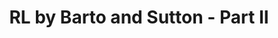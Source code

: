 ---
layout: post
is_post: on
post_url : "https://hackmd.io/@antolaga/rJmcYqhAd"
title:  "RL by Barto and Sutton - Part II"
keywords: ""
categories: [machine-learning]
tags: [Reinforcement Learning, Dynamic Programming]
icon: fas fa-book
---